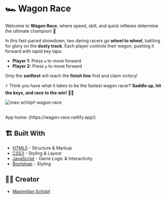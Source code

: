 # 🏎️ Wagon Race  

Welcome to **Wagon Race**, where speed, skill, and quick reflexes determine the ultimate champion! 🏁  

In this fast-paced showdown, two daring racers go **wheel to wheel**, battling for glory on the **dusty track**. Each player controls their wagon, pushing it forward with rapid key taps:  

- **Player 1:** Press `w` to move forward  
- **Player 2:** Press `p` to move forward  

Only the **swiftest** will reach the **finish line** first and claim victory!  

⚡ Think you have what it takes to be the fastest wagon racer? **Saddle up, hit the keys, and race to the win!** 🚀🔥  

![max-schöpf-wagon-race](https://github.com/user-attachments/assets/22453216-cf18-453e-b300-8720932927d3)



<br>
App home: (https://wagon-race.netlify.app/)
   


## 🏗 Built With  
- [HTML5](https://developer.mozilla.org/en-US/docs/Web/Guide/HTML/HTML5) - Structure & Markup  
- [CSS3](https://developer.mozilla.org/en-US/docs/Web/CSS) - Styling & Layout  
- [JavaScript](https://developer.mozilla.org/en-US/docs/Web/JavaScript) - Game Logic & Interactivity  
- [Bootstrap](https://getbootstrap.com/) - Styling



## 👨‍💻 Creator
- [Maximilian Schöpf](https://www.linkedin.com/in/maximilian-schöpf-19307523b)
